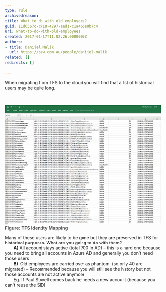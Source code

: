 ```yaml
---
type: rule
archivedreason: 
title: What to do with old employees?
guid: 11d6567c-c718-4297-aad1-c1a463e0b7c4
uri: what-to-do-with-old-employees
created: 2017-01-17T11:02:26.0000000Z
authors:
- title: Danijel Malik
  url: https://ssw.com.au/people/danijel-malik
related: []
redirects: []

---
```



When migrating from TFS to the cloud you will find that a list of historical users may be quite long.<br>
<br><excerpt class='endintro'></excerpt><br>
<dl class="image"><dt>​​<img src="old-employees-to-the-cloud.jpg" alt="old-employees-to-the-cloud.jpg" />​​<span style="color:#555555;font-size:0.9rem;font-weight:bold;">Figure: TFS Identity Mapping​</span>​</dt></dl><p>Many of these users are likely to be gone but they are preserved in TFS for historical purposes. What are you going to do with them? <br>       <b>A) </b>All account stays active (total 700 in AD) – this is a hard one because you need to bring all accounts in Azure AD and generally you don’t need those users<br>       
   <b>B)  </b>Old employees are carried over as phantom  (so only 40 are migrated) – Recommended because you will still see the history but not those accounts are not active anymore<br>       Eg. If Paul Stovell comes back he needs a new account (because you can't reuse the SID)<br></p>


